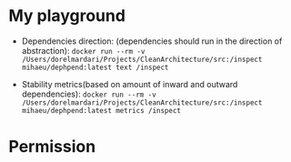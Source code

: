 # My playground

* Dependencies direction: (dependencies should run in the direction of abstraction):
```docker run --rm -v /Users/dorelmardari/Projects/CleanArchitecture/src:/inspect mihaeu/dephpend:latest text /inspect```

* Stability metrics(based on amount of inward and outward dependencies):
```docker run --rm -v /Users/dorelmardari/Projects/CleanArchitecture/src:/inspect mihaeu/dephpend:latest metrics /inspect```

# Permission
